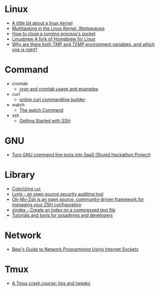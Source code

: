 Linux
=====
* [A little bit about a linux kernel](https://github.com/0xAX/linux-insides)
* [Multitasking in the Linux Kernel. Workqueues](http://kukuruku.co/hub/nix/multitasking-in-the-linux-kernel-workqueues)
* [How to close a running process's socket](http://incoherency.co.uk/blog/stories/closing-a-socket.html)
* [Linuxbrew A fork of Homebrew for Linux](http://brew.sh/linuxbrew/)
* [Why are there both TMP and TEMP environment variables, and which one is right?](http://blogs.msdn.com/b/oldnewthing/archive/2015/04/17/10608077.aspx)

# Command
* crontab
  * [cron and crontab usage and examples](https://www.pantz.org/software/cron/croninfo.html)
* curl
  * [online curl commandline builder](https://curlbuilder.com/)
* watch
  * [The watch Command](http://www.linfo.org/watch.html)
* ssh
  * [Getting Started with SSH](https://semaphoreci.com/community/tutorials/getting-started-with-ssh)

# GNU
* [Turn GNU command line tools into SaaS (Stupid Hackathon Project)](https://github.com/diafygi/gnu-pricing)

# Library
* [Colorizing `cat`](https://github.com/jingweno/ccat)
* [Lynis - an open source security auditing tool](https://cisofy.com/lynis/)
* [Oh-My-Zsh is an open source, community-driven framework for managing your ZSH configuration](http://ohmyz.sh/)
* [zindex - Create an index on a compressed text file](https://github.com/mattgodbolt/zindex)
* [Tutorials and tools for sysadmins and developers](https://syscoding.com/)

# Network
* [Beej's Guide to Network Programming Using Internet Sockets](http://beej.us/guide/bgnet/output/html/multipage/index.html)

# Tmux
* [A Tmux crash course: tips and tweaks](http://tangosource.com/blog/a-tmux-crash-course-tips-and-tweaks/)
